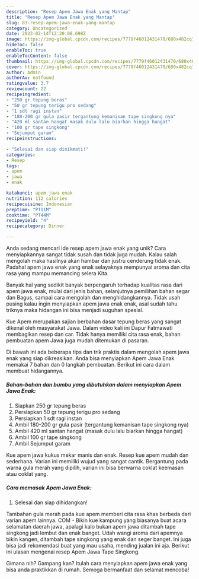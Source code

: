 ```yaml
---
description: "Resep Apem Jawa Enak yang Mantap"
title: "Resep Apem Jawa Enak yang Mantap"
slug: 83-resep-apem-jawa-enak-yang-mantap
category: Uncategorized
date: 2023-02-14T12:20:08.698Z
image: https://img-global.cpcdn.com/recipes/7779f46012431470/680x482cq70/apem-jawa-enak-foto-resep-utama.jpg
hideToc: false
enableToc: true
enableTocContent: false
thumbnail: https://img-global.cpcdn.com/recipes/7779f46012431470/680x482cq70/apem-jawa-enak-foto-resep-utama.jpg
cover: https://img-global.cpcdn.com/recipes/7779f46012431470/680x482cq70/apem-jawa-enak-foto-resep-utama.jpg
author: Admin
authorAv: notfound
ratingvalue: 3.7
reviewcount: 22
recipeingredient:
- "250 gr tepung beras"
- "50 gr tepung terigu pro sedang"
- "1 sdt ragi instan"
- "180-200 gr gula pasir tergantung kemanisan tape singkong nya"
- "420 ml santan hangat masak dulu lalu biarkan hingga hangat"
- "100 gr tape singkong"
- "Sejumput garam"
recipeinstructions:

- "Selesai dan siap dinikmati!"
categories:
- Resep
tags:
- apem
- jawa
- enak

katakunci: apem jawa enak 
nutrition: 112 calories
recipecuisine: Indonesian
preptime: "PT11M"
cooktime: "PT44M"
recipeyield: "4"
recipecategory: Dinner

---
```





Anda sedang mencari ide resep apem jawa enak yang unik? Cara menyiapkannya sangat tidak susah dan tidak juga mudah. Kalau salah mengolah maka hasilnya akan hambar dan justru cenderung tidak enak. Padahal apem jawa enak yang enak selayaknya mempunyai aroma dan cita rasa yang mampu memancing selera Kita.





Banyak hal yang sedikit banyak berpengaruh terhadap kualitas rasa dari apem jawa enak, mulai dari jenis bahan, selanjutnya pemilihan bahan segar dan Bagus, sampai cara mengolah dan menghidangkannya. Tidak usah pusing kalau ingin menyiapkan apem jawa enak enak,      asal sudah tahu triknya maka hidangan ini bisa menjadi suguhan spesial.














Kue Apem merupakan sajian berbahan dasar tepung beras yang sangat dikenal oleh masyarakat Jawa. Dalam video kali ini Dapur Fatmawati membagikan resep dan car. Tidak hanya memiliki cita rasa enak, bahan pembuatan apem Jawa juga mudah ditemukan di pasaran.






Di bawah ini ada beberapa tips dan trik praktis dalam mengolah apem jawa enak yang siap dikreasikan. Anda bisa menyiapkan Apem Jawa Enak memakai 7 bahan dan 0 langkah pembuatan. Berikut ini cara dalam membuat hidangannya.

<!--inarticleads1-->

##### Bahan-bahan dan bumbu yang dibutuhkan dalam menyiapkan Apem Jawa Enak:

1. Siapkan 250 gr tepung beras
1. Persiapkan 50 gr tepung terigu pro sedang
1. Persiapkan 1 sdt ragi instan
1. Ambil 180-200 gr gula pasir (tergantung kemanisan tape singkong nya)
1. Ambil 420 ml santan hangat (masak dulu lalu biarkan hingga hangat)
1. Ambil 100 gr tape singkong
1. Ambil Sejumput garam


Kue apem jawa kukus mekar manis dan enak. Resep kue apem mudah dan sederhana. Varian ini memiliki wujud yang sangat cantik. Bergantung pada warna gula merah yang dipilih, varian ini bisa berwarna coklat keemasan atau coklat yang. 

<!--inarticleads2-->

##### Cara memasak Apem Jawa Enak:


1. Selesai dan siap dihidangkan!

Tambahan gula merah pada kue apem memberi cita rasa khas berbeda dari varian apem lainnya. COM - Bikin kue kampung yang biasanya buat acara selamatan daerah jawa, apalagi kalo bukan apem jawa ditambah tape singkong jadi lembut dan enak banget. Udah wangi aroma dari apemnya bikin kangen, ditambah tape singkong yang enak dan seger banget. Ini juga bisa jadi rekomendasi buat yang mau usaha, mending jualan ini aja. Berikut ini ulasan mengenai resep Apem Jawa Tape Singkong. 

Gimana nih? Gampang kan? Itulah cara menyiapkan apem jawa enak yang bisa anda praktikkan di rumah. Semoga bermanfaat dan selamat mencoba!

